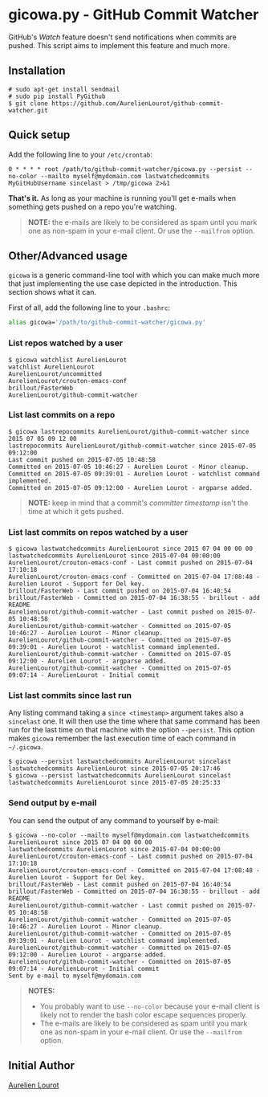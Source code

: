 # gicowa.py - GitHub Commit Watcher

GitHub's *Watch* feature doesn't send notifications when commits are pushed. This script aims to
implement this feature and much more.

## Installation

```
# sudo apt-get install sendmail
# sudo pip install PyGithub
$ git clone https://github.com/AurelienLourot/github-commit-watcher.git
```

## Quick setup

Add the following line to your `/etc/crontab`:

```
0 * * * * root /path/to/github-commit-watcher/gicowa.py --persist --no-color --mailto myself@mydomain.com lastwatchedcommits MyGitHubUsername sincelast > /tmp/gicowa 2>&1
```

**That's it.** As long as your machine is running you'll get e-mails when something gets pushed on
a repo you're watching.

> **NOTE:** the e-mails are likely to be considered as spam until you mark one as non-spam in your
> e-mail client. Or use the `--mailfrom` option.

## Other/Advanced usage

`gicowa` is a generic command-line tool with which you can make much more that just implementing
the use case depicted in the introduction. This section shows what it can.

First of all, add the following line to your `.bashrc`:

```bash
alias gicowa='/path/to/github-commit-watcher/gicowa.py'
```

### List repos watched by a user

```
$ gicowa watchlist AurelienLourot
watchlist AurelienLourot
AurelienLourot/uncommitted
AurelienLourot/crouton-emacs-conf
brillout/FasterWeb
AurelienLourot/github-commit-watcher
```

### List last commits on a repo

```
$ gicowa lastrepocommits AurelienLourot/github-commit-watcher since 2015 07 05 09 12 00
lastrepocommits AurelienLourot/github-commit-watcher since 2015-07-05 09:12:00
Last commit pushed on 2015-07-05 10:48:58
Committed on 2015-07-05 10:46:27 - Aurelien Lourot - Minor cleanup.
Committed on 2015-07-05 09:39:01 - Aurelien Lourot - watchlist command implemented.
Committed on 2015-07-05 09:12:00 - Aurelien Lourot - argparse added.
```

> **NOTE:** keep in mind that a commit's *committer timestamp* isn't the time at which it gets
> pushed.

### List last commits on repos watched by a user

```
$ gicowa lastwatchedcommits AurelienLourot since 2015 07 04 00 00 00
lastwatchedcommits AurelienLourot since 2015-07-04 00:00:00
AurelienLourot/crouton-emacs-conf - Last commit pushed on 2015-07-04 17:10:18
AurelienLourot/crouton-emacs-conf - Committed on 2015-07-04 17:08:48 - Aurelien Lourot - Support for Del key.
brillout/FasterWeb - Last commit pushed on 2015-07-04 16:40:54
brillout/FasterWeb - Committed on 2015-07-04 16:38:55 - brillout - add README
AurelienLourot/github-commit-watcher - Last commit pushed on 2015-07-05 10:48:58
AurelienLourot/github-commit-watcher - Committed on 2015-07-05 10:46:27 - Aurelien Lourot - Minor cleanup.
AurelienLourot/github-commit-watcher - Committed on 2015-07-05 09:39:01 - Aurelien Lourot - watchlist command implemented.
AurelienLourot/github-commit-watcher - Committed on 2015-07-05 09:12:00 - Aurelien Lourot - argparse added.
AurelienLourot/github-commit-watcher - Committed on 2015-07-05 09:07:14 - AurelienLourot - Initial commit
```

### List last commits since last run

Any listing command taking a `since <timestamp>` argument takes also a `sincelast` one. It will then
use the time where that same command has been run for the last time on that machine with the option
`--persist`. This option makes `gicowa` remember the last execution time of each command in
`~/.gicowa`.

```
$ gicowa --persist lastwatchedcommits AurelienLourot sincelast
lastwatchedcommits AurelienLourot since 2015-07-05 20:17:46
$ gicowa --persist lastwatchedcommits AurelienLourot sincelast
lastwatchedcommits AurelienLourot since 2015-07-05 20:25:33
```

### Send output by e-mail

You can send the output of any command to yourself by e-mail:

```
$ gicowa --no-color --mailto myself@mydomain.com lastwatchedcommits AurelienLourot since 2015 07 04 00 00 00
lastwatchedcommits AurelienLourot since 2015-07-04 00:00:00
AurelienLourot/crouton-emacs-conf - Last commit pushed on 2015-07-04 17:10:18
AurelienLourot/crouton-emacs-conf - Committed on 2015-07-04 17:08:48 - Aurelien Lourot - Support for Del key.
brillout/FasterWeb - Last commit pushed on 2015-07-04 16:40:54
brillout/FasterWeb - Committed on 2015-07-04 16:38:55 - brillout - add README
AurelienLourot/github-commit-watcher - Last commit pushed on 2015-07-05 10:48:58
AurelienLourot/github-commit-watcher - Committed on 2015-07-05 10:46:27 - Aurelien Lourot - Minor cleanup.
AurelienLourot/github-commit-watcher - Committed on 2015-07-05 09:39:01 - Aurelien Lourot - watchlist command implemented.
AurelienLourot/github-commit-watcher - Committed on 2015-07-05 09:12:00 - Aurelien Lourot - argparse added.
AurelienLourot/github-commit-watcher - Committed on 2015-07-05 09:07:14 - AurelienLourot - Initial commit
Sent by e-mail to myself@mydomain.com
```

> **NOTES:**
>
> * You probably want to use `--no-color` because your e-mail client is likely not to render the
>   bash color escape sequences properly.
> * The e-mails are likely to be considered as spam until you mark one as non-spam in your e-mail
>   client. Or use the `--mailfrom` option.

## Initial Author

[Aurelien Lourot](http://lourot.com/)
